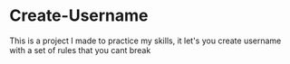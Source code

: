 # Create-Username
This is a project I made to practice my skills, it let's you create username with a set of rules that you cant  break
